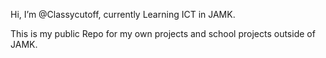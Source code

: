 Hi, I’m @Classycutoff, currently Learning ICT in JAMK.

This is my public Repo for my own projects and school projects outside of JAMK.


<!---
Classycutoff/Classycutoff is a ✨ special ✨ repository because its `README.md` (this file) appears on your GitHub profile.
You can click the Preview link to take a look at your changes.
--->
